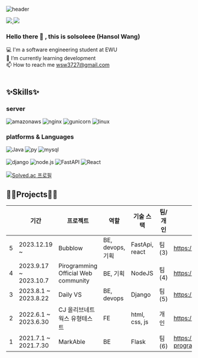 <div align="left">

![header](https://capsule-render.vercel.app/api?type=waving&color=gradient&height=300&section=header&text=hansol&fontSize=70)


<a href="https://wsw3727.tistory.com/" target="_blank">
 <img src="https://img.shields.io/badge/Tistory-000000?style=flat-square&logo=Tistory&logoColor=white"/>
</a>

<a href="mailto:wsw3727@gmail.com">
 <img src="https://img.shields.io/badge/Gmail-EA4335?style=flat-square&logo=Gmail&logoColor=white"/>
</a>

### Hello there 👋 , this is solsoleee (Hansol Wang)
 💻 I'm a software engineering student at EWU <br>
 🌱 I’m currently learning development <br>
 📫 How to reach me wsw3727@gmail.com <br>
<br>

## ✨Skills✨

### server
![amazonaws](https://img.shields.io/badge/amazonaws-232F3E?style=flat-square&logo=amazonaws&logoColor=white) 
![nginx](https://img.shields.io/badge/nginx-009639?style=flat-square&logo=nginx&logoColor=white) 
![gunicorn](https://img.shields.io/badge/gunicorn-499848?style=flat-square&logo=gunicorn&logoColor=white) 
![linux](https://img.shields.io/badge/linux-FCC624?style=flat-square&logo=linux&logoColor=white)
<br>

### platforms & Languages
![Java](https://img.shields.io/badge/Java-007396?style=flat-square&logo=Java&logoColor=white) 
![py](https://img.shields.io/badge/Python-3766AB?style=flat-square&logo=Python&logoColor=white)
![mysql](https://img.shields.io/badge/mysql-4479A1?style=flat-square&logo=mysql&logoColor=white)
<br>
<br>
![django](https://img.shields.io/badge/django-092E20?style=flat-square&logo=django&logoColor=white)
![node.js](https://img.shields.io/badge/node.js-339933?style=flat-square&logo=node.js&logoColor=white)
![FastAPI](https://img.shields.io/badge/FastAPI-009688?style=flat-square&logo=node.js&logoColor=white)
![React](https://img.shields.io/badge/React-61DAFB?style=flat-square&logo=node.js&logoColor=white)
<br>
<br>
[![Solved.ac
프로필](http://mazassumnida.wtf/api/v2/generate_badge?boj=wsw3727)](https://solved.ac/wsw3727)
<br>

## 👩‍💻Projects👩‍💻
| | 기간 | 프로젝트 | 역할 | 기술 스택 | 팀/개인 | Repo | 
| --- | --- | --- | --- | --- | --- | --- |
| 5 | 2023.12.19 ~ | Bubblow | BE, devops, 기획 | FastApi, react | 팀(3) | https://github.com/Bubblow |
| 4 | 2023.9.17 ~ 2023.10.7 | Pirogramming Official Web community | BE, 기획 | NodeJS | 팀(4) | https://github.com/Pironeer-1/PiroSquare |
| 3 | 2023.8.1 ~ 2023.8.22		| Daily VS | BE, devops | Django | 팀(5) | https://github.com/DAILY-VS/DailyVS_server |
| 2 | 2022.6.1 ~ 2023.6.30		| CJ 올리브네트웍스 유형테스트 | FE | html, css, js | 개인 | https://github.com/solsoleee/CJ_UNIT_TypeTest |
| 1 | 2021.7.1 ~ 2021.7.30		| MarkAble | BE | Flask | 팀(6) | https://github.com/2021-summer-program/MarkAble |
